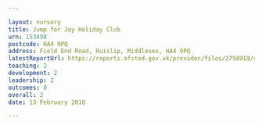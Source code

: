 ```yaml
---

layout: nursery
title: Jump for Joy Holiday Club
urn: 153498
postcode: HA4 9PQ
address: Field End Road, Ruislip, Middlesex, HA4 9PQ
latestReportUrl: https://reports.ofsted.gov.uk/provider/files/2758919/urn/153498.pdf
teaching: 2
development: 2
leadership: 2
outcomes: 0
overall: 2
date: 13 February 2018

---
```

